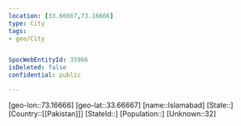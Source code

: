 ```yaml
---
location: [33.66667,73.16666]
type: City
tags:
- geo/City


SpocWebEntityId: 35966
isDeleted: false
confidential: public

---
```

[geo-lon::73.16666]
[geo-lat::33.66667]
[name::Islamabad]
[State::]
[Country::[[Pakistan]]]
[StateId::]
[Population::]
[Unknown::32]

